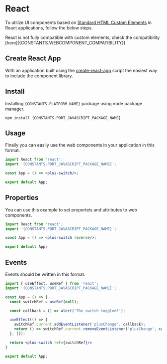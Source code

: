 # React

To utilize UI components based on [Standard HTML Custom Elements]({CONSTANTS.WEBCOMPONENT_REFERENCE}) in React applications, follow the below steps.

<Alert type="warning">
  React is not fully compatible with custom elements, check the compatibility [here]({CONSTANTS.WEBCOMPONENT_COMPATIBILITY}).
</Alert>

## Create React App

With an application built using the [create-react-app](https://reactjs.org/docs/create-a-new-react-app.html) script the easiest way to include the component library.

## Install

Installing `{CONSTANTS.PLATFORM_NAME}` package using node package manager.

```shell
npm install {CONSTANTS.PORT_JAVASCRIPT_PACKAGE_NAME}
```

## Usage

Finally you can easily use the web components in your application in this format.

```jsx
import React from 'react';
import '{CONSTANTS.PORT_JAVASCRIPT_PACKAGE_NAME}';

const App = () => <plus-switch/>;

export default App;
```

## Properties

You can use this example to set properteis and attributes to web components.

```jsx
import React from 'react';
import '{CONSTANTS.PORT_JAVASCRIPT_PACKAGE_NAME}';

const App = () => <plus-switch reverse/>;

export default App;
```

## Events

Events should be written in this format.

```jsx
import { useEffect, useRef } from 'react';
import '{CONSTANTS.PORT_JAVASCRIPT_PACKAGE_NAME}';

const App = () => {
  const switchRef = useRef(null);

  const callback = () => alert('The switch toggled!');

  useEffect(() => {
    switchRef.current.addEventListener('plusChange', callback);
    return () => switchRef.current.removeEventListener('plusChange', callback);
  }, []);

  return <plus-switch ref={switchRef}/>
}

export default App;
```
